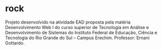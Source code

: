 # rock
Projeto desenvolvido na atividade EAD proposta pela matéria Desenvolvimento Web I do curso superior de Tecnologia em Análise e Desenvolvimento de Sistemas do Instituto Federal de Educação, Ciência e Tecnologia do Rio Grande do Sul – Campus Erechim.
Professor: Ernani Gottardo.
